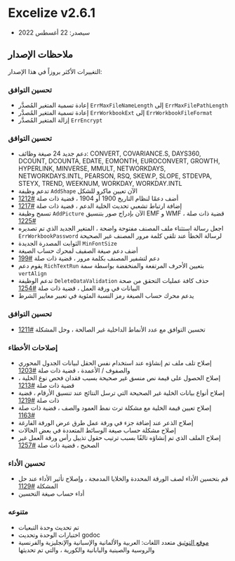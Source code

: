# Excelize v2.6.1

* سيصدر: 22 أغسطس 2022

## ملاحظات الإصدار

التغييرات الأكثر بروزاً في هذا الإصدار:

### تحسين التوافق

* إعادة تسمية المتغير المُصدَّر `ErrMaxFileNameLength` إلى `ErrMaxFilePathLength`
* إعادة تسمية المتغير المُصدَّر `ErrWorkbookExt` إلى `ErrWorkbookFileFormat`
* إزالة المتغير المُصدَّر `ErrEncrypt`

### تحسين التوافق

* دعم جديد 24 صيغة وظائف: CONVERT, COVARIANCE.S, DAYS360, DCOUNT, DCOUNTA, EDATE, EOMONTH, EUROCONVERT, GROWTH, HYPERLINK, MINVERSE, MMULT, NETWORKDAYS, NETWORKDAYS.INTL, PEARSON, RSQ, SKEW.P, SLOPE, STDEVPA, STEYX, TREND, WEEKNUM, WORKDAY, WORKDAY.INTL
* تدعم وظيفة `AddShape` الآن تعيين ماكرو للشكل
* أضف دعمًا لنظام التاريخ 1900 أو 1904 ، قضية ذات صلة [#1212](https://github.com/xuri/excelize/issues/1212)
* إضافة ارتباط تشعبي تحديث الخلية الدعم ، قضية ذات صلة [#1217](https://github.com/xuri/excelize/issues/1217)
* تسمح وظيفة `AddPicture` الآن بإدراج صور بتنسيق EMF و WMF ، قضية ذات صلة [#1225](https://github.com/xuri/excelize/issues/1225)
* اجعل رسالة استثناء ملف المصنف مفتوحة واضحة ، المتغير الجديد الذي تم تصديره `ErrWorkbookPassword` لرسالة الخطأ عند تلقي كلمة مرور المصنف غير الصحيحة
* الثوابت المصدرة الجديدة `MinFontSize`
* أضف دعم صيغة الصفيف لمحرك حساب الصيغة
* دعم لتشفير المصنف بكلمة مرور ، قضية ذات صلة [#199](https://github.com/xuri/excelize/issues/199)
* يقوم دعم `RichTextRun` بتعيين الأحرف المرتفعة والمنخفضة بواسطة سمة `vertAlign`
* تدعم الوظيفة `DeleteDataValidation` حذف كافة عمليات التحقق من صحة البيانات في ورقة العمل ، قضية ذات صلة [#1254](https://github.com/xuri/excelize/issues/1254)
* يدعم محرك حساب الصيغة رمز النسبة المئوية في تعبير معايير الشرط

### تحسين التوافق

* تحسين التوافق مع عدد الأنماط الداخلية غير الصالحة ، وحل المشكلة [#1211](https://github.com/xuri/excelize/issues/1211)

### إصلاحات الأخطاء

* إصلاح تلف ملف تم إنشاؤه عند استخدام نفس الحقل لبيانات الجدول المحوري والصفوف / الأعمدة ، قضية ذات صلة [#1203](https://github.com/xuri/excelize/issues/1203)
* إصلاح الحصول على قيمة نص منسق غير صحيحة بسبب فقدان فحص نوع الخلية ، قضية ذات صلة [#1213](https://github.com/xuri/excelize/issues/1213)
* إصلاح أنواع بيانات الخلية غير الصحيحة التي ترسل النتائج عند تنسيق الأرقام ، قضية ذات صلة [#1219](https://github.com/xuri/excelize/issues/1219)
* إصلاح تعيين قيمة الخلية مع مشكلة ترث نمط العمود والصف ، قضية ذات صلة [#1163](https://github.com/xuri/excelize/issues/1163)
* إصلاح الذعر عند إضافة جزء في ورقة عمل طرق عرض الورقة الفارغة
* إصلاح مشكلة حساب صيغة الوسائط المتعددة في بعض الحالات
* إصلاح الملف الذي تم إنشاؤه تالفًا بسبب ترتيب حقول تذييل رأس ورقة العمل غير الصحيح ، قضية ذات صلة [#1257](https://github.com/xuri/excelize/issues/1257)

### تحسين الأداء

* قم بتحسين الأداء لصف الورقة المحددة والخلايا المدمجة ، وإصلاح تأثير الأداء عند حل المشكلة [#1129](https://github.com/xuri/excelize/issues/1129)
* أداء حساب صيغة التحسين

### متنوعه

* تم تحديث وحدة التبعيات
* اختبارات الوحدة وتحديث godoc
* [موقع التوثيق](https://xuri.me/excelize) متعدد اللغات: العربية والألمانية والإسبانية والإنجليزية والفرنسية والروسية والصينية واليابانية والكورية ، والتي تم تحديثها
